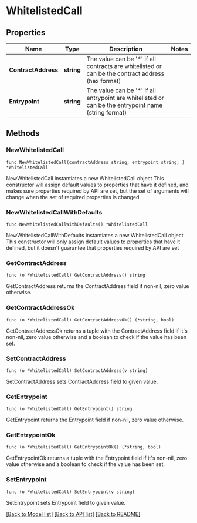 # WhitelistedCall

## Properties

Name | Type | Description | Notes
------------ | ------------- | ------------- | -------------
**ContractAddress** | **string** | The value can be &#39;*&#39; if all contracts are whitelisted or can be the contract address (hex format) | 
**Entrypoint** | **string** | The value can be &#39;*&#39; if all entrypoint are whitelisted or can be the entrypoint name (string format) | 

## Methods

### NewWhitelistedCall

`func NewWhitelistedCall(contractAddress string, entrypoint string, ) *WhitelistedCall`

NewWhitelistedCall instantiates a new WhitelistedCall object
This constructor will assign default values to properties that have it defined,
and makes sure properties required by API are set, but the set of arguments
will change when the set of required properties is changed

### NewWhitelistedCallWithDefaults

`func NewWhitelistedCallWithDefaults() *WhitelistedCall`

NewWhitelistedCallWithDefaults instantiates a new WhitelistedCall object
This constructor will only assign default values to properties that have it defined,
but it doesn't guarantee that properties required by API are set

### GetContractAddress

`func (o *WhitelistedCall) GetContractAddress() string`

GetContractAddress returns the ContractAddress field if non-nil, zero value otherwise.

### GetContractAddressOk

`func (o *WhitelistedCall) GetContractAddressOk() (*string, bool)`

GetContractAddressOk returns a tuple with the ContractAddress field if it's non-nil, zero value otherwise
and a boolean to check if the value has been set.

### SetContractAddress

`func (o *WhitelistedCall) SetContractAddress(v string)`

SetContractAddress sets ContractAddress field to given value.


### GetEntrypoint

`func (o *WhitelistedCall) GetEntrypoint() string`

GetEntrypoint returns the Entrypoint field if non-nil, zero value otherwise.

### GetEntrypointOk

`func (o *WhitelistedCall) GetEntrypointOk() (*string, bool)`

GetEntrypointOk returns a tuple with the Entrypoint field if it's non-nil, zero value otherwise
and a boolean to check if the value has been set.

### SetEntrypoint

`func (o *WhitelistedCall) SetEntrypoint(v string)`

SetEntrypoint sets Entrypoint field to given value.



[[Back to Model list]](../README.md#documentation-for-models) [[Back to API list]](../README.md#documentation-for-api-endpoints) [[Back to README]](../README.md)


